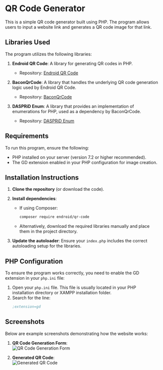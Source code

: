 # QR Code Generator

This is a simple QR code generator built using PHP. The program allows users to input a website link and generates a QR code image for that link.

## Libraries Used

The program utilizes the following libraries:

1. **Endroid QR Code**: A library for generating QR codes in PHP.
   - Repository: [Endroid QR Code](https://github.com/endroid/qr-code)

2. **BaconQrCode**: A library that handles the underlying QR code generation logic used by Endroid QR Code.
   - Repository: [BaconQrCode](https://github.com/Bacon/BaconQrCode)

3. **DASPRiD Enum**: A library that provides an implementation of enumerations for PHP, used as a dependency by BaconQrCode.
   - Repository: [DASPRiD Enum](https://github.com/DASPRiD/Enum)

## Requirements

To run this program, ensure the following:

- PHP installed on your server (version 7.2 or higher recommended).
- The GD extension enabled in your PHP configuration for image creation.

## Installation Instructions

1. **Clone the repository** (or download the code).
2. **Install dependencies**:
   - If using Composer:
     ```bash
     composer require endroid/qr-code
     ```
   - Alternatively, download the required libraries manually and place them in the project directory.

3. **Update the autoloader**: Ensure your `index.php` includes the correct autoloading setup for the libraries.

## PHP Configuration

To ensure the program works correctly, you need to enable the GD extension in your `php.ini` file:

1. Open your `php.ini` file. This file is usually located in your PHP installation directory or XAMPP installation folder.
2. Search for the line:
   ```ini
   ;extension=gd

## Screenshots

Below are example screenshots demonstrating how the website works:

1. **QR Code Generation Form**:  
   ![QR Code Generation Form](img/qr1.png)

2. **Generated QR Code**:  
   ![Generated QR Code](img/qr2.png)